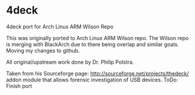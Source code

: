 4deck
=====

4deck port for Arch Linux ARM Wilson Repo

This was originally ported to Arch Linux ARM Wilson repo. The Wilson repo is merging with BlackArch due to there being overlap and similar goals. Moving my changes to github.

All original/upstream work done by Dr. Philip Polstra.

Taken from his Sourceforge page: http://sourceforge.net/projects/thedeck/
addon module that allows forensic investigation of USB devices.
ToDo:
Finish port